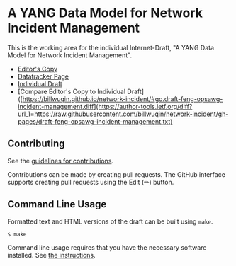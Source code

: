 # A YANG Data Model for Network Incident Management

This is the working area for the individual Internet-Draft, "A YANG Data Model for Network Incident Management".

* [Editor's Copy](http://htmlpreview.github.io/?https://github.com/billwuqin/network-incident/gh-pages/draft-feng-opsawg-incident-management.html)
* [Datatracker Page](https://datatracker.ietf.org/doc/draft-feng-opsawg-incident-management)
* [Individual Draft](https://datatracker.ietf.org/doc/html/draft-feng-opsawg-incident-management)
* [Compare Editor's Copy to Individual Draft]([https://billwuqin.github.io/network-incident/#go.draft-feng-opsawg-incident-management.diff](https://author-tools.ietf.org/diff?url_1=https://raw.githubusercontent.com/billwuqin/network-incident/gh-pages/draft-feng-opsawg-incident-management.txt)


## Contributing

See the
[guidelines for contributions](https://github.com/billwuqin/network-incident/blob/main/CONTRIBUTING.md).

Contributions can be made by creating pull requests.
The GitHub interface supports creating pull requests using the Edit (✏) button.


## Command Line Usage

Formatted text and HTML versions of the draft can be built using `make`.

```sh
$ make
```

Command line usage requires that you have the necessary software installed.  See
[the instructions](https://github.com/martinthomson/i-d-template/blob/main/doc/SETUP.md).

